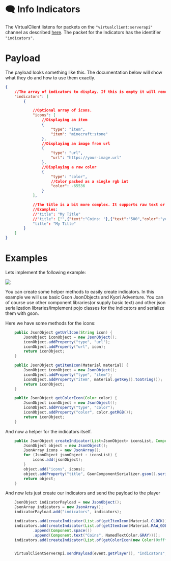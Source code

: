 # 🗨️ Info Indicators

The VirtualClient listens for packets on the `"virtualclient:serverapi"` channel as described [here](getting-started/#messaging). The packet for the Indicators has the identifier `"indicators"`.

# Payload

The payload looks something like this. The documentation below will show what they do and how to use them exactly.

```json
{
    //The array of indicators to display. If this is empty it will remove all indicators. 
    "indicators": [
        {

            //Optional array of icons.
            "icons": [
                //Displaying an item
                {
                    "type": "item",
                    "item": "minecraft:stone"
                },
                //Displaying an image from url
                {
                    "type": "url",
                    "url": "https://your-image.url"
                },
                //Displaying a raw color
                {
                    "type": "color",
                    //Color packed as a single rgb int
                    "color": -65536
                }
            ],

            //The title is a bit more complex. It supports raw text or json message components provided as a json element
            //Examples:
            //"title": "My Title"
            //"title": ["",{"text":"Coins: "},{"text":"500","color":"yellow"}]
            "title": "My Title"
        }
    ]
}
```

# Examples

Lets implement the following example:

![](/img/info-indicators.png)


You can create some helper methods to easily create indicators. In this example we will use basic Gson JsonObjects and Kyori Adventure. You can of course use other component libraries(or supply basic text) and other json serialization libraries/implement pojo classes for the indicators and serialize them with gson.

Here we have some methods for the icons:
```java
    public JsonObject getUrlIcon(String icon) {
        JsonObject iconObject = new JsonObject();
        iconObject.addProperty("type", "url");
        iconObject.addProperty("url", icon);
        return iconObject;
    }

    public JsonObject getItemIcon(Material material) {
        JsonObject iconObject = new JsonObject();
        iconObject.addProperty("type", "item");
        iconObject.addProperty("item", material.getKey().toString());
        return iconObject;
    }

    public JsonObject getColorIcon(Color color) {
        JsonObject iconObject = new JsonObject();
        iconObject.addProperty("type", "color");
        iconObject.addProperty("color", color.getRGB());
        return iconObject;
    }
```

And now a helper for the indicators itself.

```java
    public JsonObject createIndicator(List<JsonObject> iconsList, Component title) {
        JsonObject object = new JsonObject();
        JsonArray icons = new JsonArray();
        for (JsonObject jsonObject : iconsList) {
            icons.add(jsonObject);
        }
        object.add("icons", icons);
        object.addProperty("title", GsonComponentSerializer.gson().serialize(title));
        return object;
    }
```

And now lets just create our indicators and send the payload to the player
```java
    JsonObject indicatorPayload = new JsonObject();
    JsonArray indicators = new JsonArray();
    indicatorPayload.add("indicators", indicators);

    indicators.add(createIndicator(List.of(getItemIcon(Material.CLOCK)), Component.text("16h 10m", NamedTextColor.GRAY)));
    indicators.add(createIndicator(List.of(getItemIcon(Material.RAW_GOLD)), Component.text("500", NamedTextColor.GOLD)
            .append(Component.space())
            .append(Component.text("Coins", NamedTextColor.GRAY))));
    indicators.add(createIndicator(List.of(getColorIcon(new Color(0xffff55))), Component.text("Your Team", NamedTextColor.GRAY)));


    VirtualClientServerApi.sendPayload(event.getPlayer(), "indicators", indicatorPayload);
```
